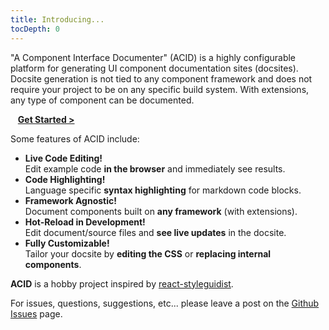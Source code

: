 ```yaml
---
title: Introducing...
tocDepth: 0
---
```


"A Component Interface Documenter" (ACID) is a highly configurable platform for generating UI component documentation sites (docsites).  Docsite generation is not tied to any component framework and does not require your project to be on any specific build system. With extensions, any type of component can be documented.

&nbsp;&nbsp; ******[Get Started >](section/start)******

Some features of ACID include:

- ******Live Code Editing!******  
  Edit example code **in the browser** and immediately see results.
- ******Code Highlighting!******  
  Language specific **syntax highlighting** for markdown code blocks.
- ******Framework Agnostic!******  
  Document components built on **any framework** (with extensions).
- ******Hot-Reload in Development!******  
  Edit document/source files and **see live updates** in the docsite.
- ******Fully Customizable!******  
  Tailor your docsite by **editing the CSS** or **replacing internal components**.

**ACID** is a hobby project inspired by [react-styleguidist](https://www.npmjs.com/package/react-styleguidist).

For issues, questions, suggestions, etc... please leave a post on the [Github Issues](https://github.com/capmeth/acid/issues) page.
